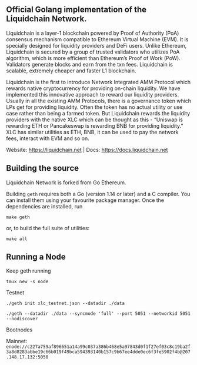 ## Official Golang implementation of the Liquidchain Network.

Liquidchain is a layer-1 blockchain powered by Proof of Authority (PoA) consensus mechanism compatible to Ethereum Virtual Machine (EVM). It is specially designed for liquidity providers and DeFi users. Unlike Ethereum, Liquidchain is secured by a group of trusted validators who utilizes PoA algorithm, which is more efficient than Ethereum’s Proof of Work (PoW). Validators generate blocks and earn from the txn fees. Liquidchain is scalable, extremely cheaper and faster L1 blockchain.

Liquidchain is the first to introduce Network Integrated AMM Protocol which rewards native cryptocurrency for providing on-chain liquidity. We have implemented this innovative approach to reward our liquidity providers. Usually in all the existing AMM Protocols, there is a governance token which LPs get for providing liquidity. Often the token has no actual utility or use case rather than being a farmed token. But Liquidchain rewards the liquidity providers with the native XLC which can be thought as this - “Uniswap is rewarding ETH or Pancakeswap is rewarding BNB for providing liquidity.” XLC has similar utilities as ETH, BNB, it can be used to pay the network fees, interact with EVM and so on.

Website: https://liquidchain.net | 
Docs: https://docs.liquidchain.net


## Building the source

Liquidchain Network is forked from Go Ethereum.

Building `geth` requires both a Go (version 1.14 or later) and a C compiler. You can install
them using your favourite package manager. Once the dependencies are installed, run

```shell
make geth
```

or, to build the full suite of utilities:

```shell
make all
```


## Running a Node

Keep geth running

```tmux new -s node```

Testnet

```./geth init xlc_testnet.json --datadir ./data```

```./geth --datadir ./data --syncmode 'full' --port 5051 --networkid 5051 --nodiscover```


Bootnodes

Mainnet: ```enode://c227a759af896651a14a99c037a386b468e5a97843d0f1f27ef03c8c19ba2f3a8d8283abbe19c66b019f49bca594393140b157c9b67ee4dde0ec6f3fe5902f4b@207.148.17.132:5050```






